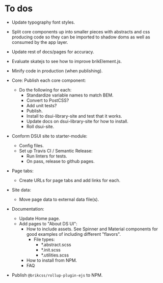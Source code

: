 # To dos

- Update typography font styles.
- Split core components up into smaller pieces with abstracts and css producing code so they can be imported to shadow doms as well as consumed by the app layer.
- Update rest of docs/pages for accuracy.
- Evaluate skatejs to see how to improve brikElement.js.

- Minify code in production (when publishing).
- Core: Publish each core component:
	- Do the following for each:
		- Standardize variable names to match BEM.
		- Convert to PostCSS?
		- Add unit tests?
		- Publish.
		- Install to dsui-library-site and test that it works.
		- Update docs on dsui-library-site for how to install.
		- Roll dsui-site.
- Conform DSUI site to starter-module:
	- Config files.
	- Set up Travis CI / Semantic Release:
		- Run linters for tests.
		- On pass, release to github pages.
- Page tabs:
	- Create URLs for page tabs and add links for each.
- Site data:
	- Move page data to external data file(s).
- Documentation:
	- Update Home page.
	- Add pages to "About DS UI":
		- How to include assets. See Spinner and Material components for good examples of including different "flavors".
			- File types:
				- *.abstract.scss
				- *.init.scss
				- *.utilities.scss
		- How to install from NPM.
		- FAQ
- Publish `@brikcss/rollup-plugin-ejs` to NPM.
